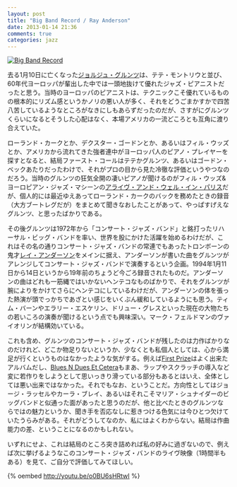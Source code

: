 ```yaml
---
layout: post
title: "Big Band Record / Ray Anderson"
date: 2013-01-14 21:36
comments: true
categories: jazz
---
```

<a href="http://www.amazon.co.jp/exec/obidos/ASIN/B000003229/myhumangetsme-22/ref=nosim/" name="amazletlink" target="_blank"><img src="http://ecx.images-amazon.com/images/I/41N322WR6BL._SL160_.jpg" alt="Big Band Record" style="border: none;" /></a>

去る1月10日に亡くなった[ジョルジュ・グルンツ](http://en.wikipedia.org/wiki/George_Gruntz)は、テテ・モントリウと並び、60年代ヨーロッパが輩出した中では一頭地抜けて優れたジャズ・ピアニストだったと思う。当時のヨーロッパのピアニストは、テクニックこそ優れているものの根本的にリズム感というかノリの悪い人が多く、それをどうごまかすかで四苦八苦しているようなところがなきにしもあらずだったのだが、さすがにグルンツくらいになるとそうした心配はなく、本場アメリカの一流どころとも互角に渡り合えていた。

<!--more-->

ローランド・カークとか、デクスター・ゴードンとか、あるいはフィル・ウッズとか、アメリカから流れてきた強者連中がヨーロッパ人のピアノ・プレイヤーを探すとなると、結局ファースト・コールはテテかグルンツ、あるいはゴードン・ベックあたりだったわけで、それがプロの目から見た冷徹な評価というやつなのだろう。当時のグルンツの狂気全開の凄いピアノが聞けるのがフィル・ウッズ&amp;ヨーロピアン・ジャズ・マシーンの<a href="http://www.amazon.co.jp/exec/obidos/ASIN/B0046K0U50/myhumangetsme-22/ref=nosim/" name="amazletlink" target="_blank">アライヴ・アンド・ウェル・イン・パリス</a>だが、個人的には最近ゆえあってローランド・カークのバックを務めたときの録音（大方ブートレグだが）をまとめて聞きなおしたことがあって、やっぱすげえなグルンツ、と思ったばかりである。

その後グルンツは1972年から「コンサート・ジャズ・バンド」と銘打ったリハーサル・ビッグ・バンドを率い、世界を股にかけた活躍を始めるわけだが、これはその名の通りコンサート・ジャズ・バンドの常連でもあったトロンボーンの鬼才[レイ・アンダーソン](http://en.wikipedia.org/wiki/Ray_Anderson_%28musician%29)をメインに据え、アンダーソンが書いた曲をグルンツがアレンジしてコンサート・ジャズ・バンドで演奏するという企画。1994年1月11日から14日というから19年前のちょうど今ごろ録音されたものだ。アンダーソンの曲はどれも一筋縄ではいかないヘンテコなものばかりで、それをグルンツが腕によりをかけてさらにヘンテコにしているわけだが、アンダーソンの体を張った熱演が頭でっかちであざとい感じをいくぶん緩和しているようにも思う。ティム・バーンやエラリー・エスケリン、ドリュー・グレスといった現在の大物たちの若いころの演奏が聞けるという点でも興味深い。マーク・フェルドマンのヴァイオリンが結構効いている。

これも含め、グルンツのコンサート・ジャズ・バンドが残したのは力作ばかりなのだけれど、どこか物足りないというか、少なくとも私個人としては、心から満足が行くというものはなかったような気がする。例えば<a href="http://www.amazon.co.jp/exec/obidos/ASIN/B000023ZH1/myhumangetsme-22/ref=nosim/" name="amazletlink" target="_blank">First Prize</a>はよく出来たアルバムだし、<a href="http://www.amazon.co.jp/exec/obidos/ASIN/B000023ZGV/myhumangetsme-22/ref=nosim/" name="amazletlink" target="_blank">Blues N Dues Et Cetera</a>もまあ、ラップやスクラッチの導入など変に若作りをしようとして思いっきり滑っている部分もあるとはいえ、全体としては悪い出来ではなかった。それでもなお、ということだ。方向性としてはジョージ・ラッセルやカーラ・ブレイ、あるいはそれこそマリア・シュナイダーのビッグバンドと似通った面があったと思うのだが、他と比べたときのグルンツならではの魅力というか、聞き手を否応なしに惹きつける色気には今ひとつ欠けていたうらみがある。それがどうしてなのか、私にはよくわからない。結局は作曲能力の差、ということになるのかもしれない。

いずれにせよ、これは結局のところ突き詰めれば私の好みに過ぎないので、例えば次に挙げるようなこのコンサート・ジャズ・バンドのライヴ映像（1時間半もある）を見て、ご自分で評価してみてほしい。

{% oembed http://youtu.be/o0BU6sHRtwI %}


